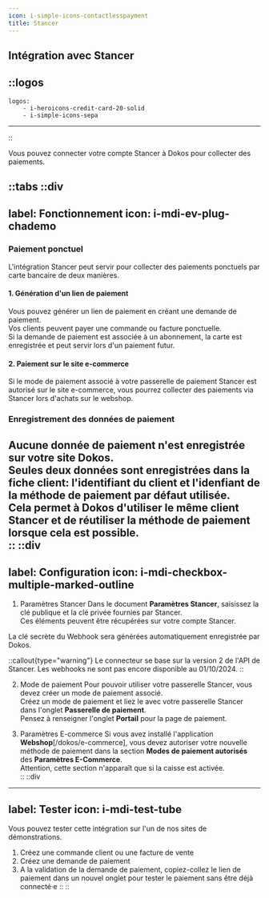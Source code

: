 ```yaml
---
icon: i-simple-icons-contactlesspayment
title: Stancer
---
```


## Intégration avec Stancer

::logos
---
    logos:
        - i-heroicons-credit-card-20-solid
        - i-simple-icons-sepa
---
::

Vous pouvez connecter votre compte Stancer à Dokos pour collecter des paiements.  

::tabs
  ::div
  ---
  label: Fonctionnement
  icon: i-mdi-ev-plug-chademo
  ---
  ### Paiement ponctuel
  L'intégration Stancer peut servir pour collecter des paiements ponctuels par carte bancaire de deux manières.

  #### 1. Génération d'un lien de paiement
  Vous pouvez générer un lien de paiement en créant une demande de paiement.  
  Vos clients peuvent payer une commande ou facture ponctuelle.  
  Si la demande de paiement est associée à un abonnement, la carte est enregistrée et peut servir lors d'un paiement futur.  

  #### 2. Paiement sur le site e-commerce
  Si le mode de paiement associé à votre passerelle de paiement Stancer est autorisé sur le site e-commerce, vous pourrez collecter des paiements via Stancer lors d'achats sur le webshop.

  ### Enregistrement des données de paiement
  Aucune donnée de paiement n'est enregistrée sur votre site Dokos.  
  Seules deux données sont enregistrées dans la fiche client: l'identifiant du client et l'idenfiant de la méthode de paiement par défaut utilisée.  
  Cela permet à Dokos d'utiliser le même client Stancer et de réutiliser la méthode de paiement lorsque cela est possible.  
  ::
  ::div
  ---
  label: Configuration
  icon: i-mdi-checkbox-multiple-marked-outline
  ---
  1. Paramètres Stancer
  Dans le document **Paramètres Stancer**, saisissez la clé publique et la clé privée fournies par Stancer.  
  Ces éléments peuvent être récupérées sur votre compte Stancer.  

  La clé secrète du Webhook sera générées automatiquement enregistrée par Dokos.  

  ::callout{type="warning"}
  Le connecteur se base sur la version 2 de l'API de Stancer. Les webhooks ne sont pas encore disponible au 01/10/2024.
  ::

  2. Mode de paiement
  Pour pouvoir utiliser votre passerelle Stancer, vous devez créer un mode de paiement associé.  
  Créez un mode de paiement et liez le avec votre passerelle Stancer dans l'onglet **Passerelle de paiement**.  
  Pensez à renseigner l'onglet __Portail__ pour la page de paiement.  


  3. Paramètres E-commerce
  Si vous avez installé l'application **Webshop**[/dokos/e-commerce], vous devez autoriser votre nouvelle méthode de paiement dans la section **Modes de paiement autorisés** des **Paramètres E-Commerce**.  
  Attention, cette section n'apparaît que si la caisse est activée.  
  ::
  ::div
  ---
  label: Tester
  icon: i-mdi-test-tube
  ---
  Vous pouvez tester cette intégration sur l'un de nos sites de démonstrations.  
  1. Créez une commande client ou une facture de vente
  2. Créez une demande de paiement
  3. A la validation de la demande de paiement, copiez-collez le lien de paiement dans un nouvel onglet pour tester le paiement sans être déjà connecté·e
  ::
::